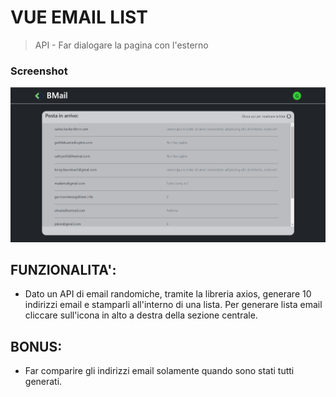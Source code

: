 # VUE EMAIL LIST

> API - Far dialogare la pagina con l'esterno

### Screenshot

![Screenshot](Screenshot_1.png)

## FUNZIONALITA':

- Dato un API di email randomiche, tramite la libreria axios, generare 10 indirizzi email e stamparli all'interno di una lista.
  Per generare lista email cliccare sull'icona in alto a destra della sezione centrale.

## BONUS:

- Far comparire gli indirizzi email solamente quando sono stati tutti generati.
